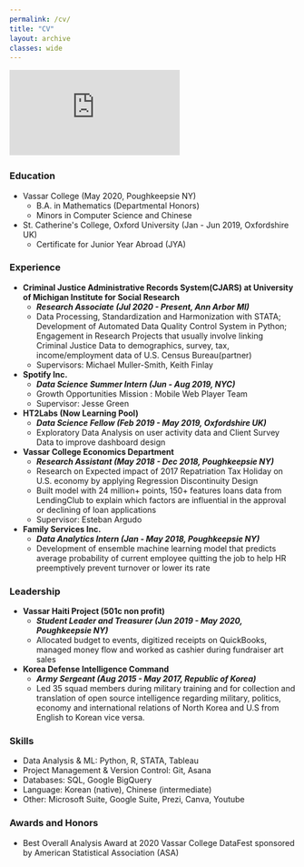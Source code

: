 ```yaml
---
permalink: /cv/
title: "CV"
layout: archive
classes: wide
---
```


![Curriculum Vitae](https://github.com/Seungjun-Data-Science/seungjun-data-science.github.io/blob/master/assets/images/CV_for_page.pdf)

### Education 
- Vassar College (May 2020, Poughkeepsie NY)
  - B.A. in Mathematics (Departmental Honors)
  - Minors in Computer Science and Chinese
- St. Catherine's College, Oxford University (Jan - Jun 2019, Oxfordshire UK)
  - Certificate for Junior Year Abroad (JYA) 

### Experience
- **Criminal Justice Administrative Records System(CJARS) at University of Michigan Institute for Social Research**
  - ***Research Associate (Jul 2020 - Present, Ann Arbor MI)***
  - Data Processing, Standardization and Harmonization with STATA; Development of Automated Data Quality Control System in Python; Engagement in Research Projects that usually involve linking Criminal Justice Data to demographics, survey, tax, income/employment data of U.S. Census Bureau(partner)   
  - Supervisors: Michael Muller-Smith, Keith Finlay
- **Spotify Inc.**
  - ***Data Science Summer Intern (Jun - Aug 2019, NYC)***
  - Growth Opportunities Mission : Mobile Web Player Team
  - Supervisor: Jesse Green
- **HT2Labs (Now Learning Pool)**
  - ***Data Science Fellow (Feb 2019 - May 2019, Oxfordshire UK)***
  - Exploratory Data Analysis on user activity data and Client Survey Data to improve dashboard design
- **Vassar College Economics Department**
  - ***Research Assistant (May 2018 - Dec 2018, Poughkeepsie NY)***
  - Research on Expected impact of 2017 Repatriation Tax Holiday on U.S. economy by applying Regression Discontinuity Design
  - Built model with 24 million+ points, 150+ features loans data from LendingClub to explain which factors are influential in the approval or declining of loan applications
  - Supervisor: Esteban Argudo
- **Family Services Inc.**
  - ***Data Analytics Intern (Jan - May 2018, Poughkeepsie NY)*** 
  - Development of ensemble machine learning model that predicts average probability of current employee quitting the job to help HR preemptively prevent turnover or lower its rate

### Leadership
- **Vassar Haiti Project (501c non profit)**
  - ***Student Leader and Treasurer (Jun 2019 - May 2020, Poughkeepsie NY)***
  - Allocated budget to events, digitized receipts on QuickBooks, managed money flow and worked as cashier during fundraiser art sales
- **Korea Defense Intelligence Command**
  - ***Army Sergeant (Aug 2015 - May 2017, Republic of Korea)***
  - Led 35 squad members during military training and for collection and translation of open source intelligence regarding military, politics, economy and international relations of North Korea and U.S from English to Korean vice versa. 

### Skills
- Data Analysis & ML: Python, R, STATA, Tableau                
- Project Management & Version Control: Git, Asana
- Databases: SQL, Google BigQuery                		   
- Language: Korean (native), Chinese (intermediate) 	           
- Other: Microsoft Suite, Google Suite, Prezi, Canva, Youtube

### Awards and Honors
- Best Overall Analysis Award at 2020 Vassar College DataFest sponsored by American Statistical Association (ASA)

